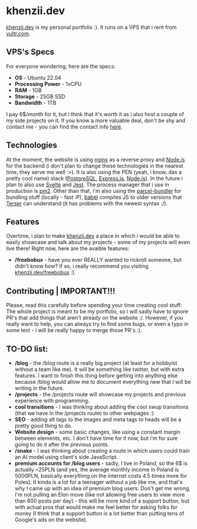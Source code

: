 # khenzii.dev
<a href="https://khenzii.dev/">khenzii.dev</a> is my personal portfolio :). It runs on a VPS that i rent from <a href="https://vultr.com">vultr.com</a>.

## VPS's Specs
For everyone wondering, here are the specs:

- **OS** - Ubuntu 22.04
- **Processing Power** - 1vCPU
- **RAM** - 1GB
- **Storage** - 25GB SSD
- **Bandwidth** - 1TB

I pay 6$/month for it, but i think that it's worth it as i also host a couple of my side projects on it. If you know a more valuable deal, don't be shy and contact me - you can find the contact info <a href="https://khenzii.dev">here</a>.

## Technologies
At the moment, the website is using <a href="https://github.com/nginx/nginx">nginx</a> as a reverse proxy and <a href="https://github.com/nodejs/node">Node.js</a> for the backend (i don't plan to change these technologies in the nearest time, they serve me well :>). It is also using the PEN (yeah, i know, das a pretty cool name) stack (<a href="https://github.com/postgres/postgres">PostgreSQL</a>, <a href="https://github.com/expressjs/express">Express.js</a>, <a href="https://github.com/nodejs/node">Node.js</a>). In the future i plan to also use <a href="https://github.com/sveltejs/svelte">Svelte</a> and <a href="https://github.com/jestjs/jest">Jest</a>. The process manager that i use in production is <a href="https://github.com/Unitech/pm2">pm2</a>. Other than that, i'm also using the <a href="https://github.com/parcel-bundler/parcel">parcel-bundler</a> for bundling stuff (locally - fast :P), <a href="https://github.com/babel/babel">babel</a> compiles JS to older versions that <a href="https://github.com/terser/terser">Terser</a> can understand (it has problems with the newest syntax :/).

## Features
Overtime, i plan to make <a href="https://khenzii.dev/">khenzii.dev</a> a place in which i would be able to easily showcase and talk about my projects - some of my projects will even live there! Right now, here are the avaible features:

- **/freebobux** - have you ever REALLY wanted to rickroll someone, but didn't know how? If so, i really recommend you visiting <a href="https://khenzii.dev/freebobux">khenzii.dev/freebobux</a> :).

## Contributing | IMPORTANT!!!
Please, read this carefully before spending your time creating cool stuff: The whole project is meant to be my portfolio, so i will sadly have to ignore PR's that add things that aren't already on the website :/. However, if you really want to help, you can always try to find some bugs, or even a typo in some text - i will be really happy to merge those PR's :).

## TO-DO list:

- **/blog** - the /blog route is a really big project (at least for a hobbyist without a team like me). It will be something like twitter, but with extra features. I want to finish this thing before getting into anything else because /blog would allow me to document everything new that I will be writing in the future.
- **/projects** - the /projects route will showcase my projects and previous experience with programming.
- **cool transitions** - i was thinking about adding the cool swup transitions (that we have in the /projects route) to other webpages :)
- **SEO** - adding alt tags to the images and meta tags to heads will be a pretty good thing to do.
- **Website design** - some basic changes, like using a constant margin between elements, etc. I don't have time for it now, but i'm for sure going to do it after the previous points.
- **/snake** - I was thinking about creating a route in which users could train an AI model using client's side JavaScript.
- **premium accounts for /blog users** - sadly, I live in Poland, so the 6$ is actually ~25PLN (and yes, the average monthly income in Poland is 5000PLN, basically everything on the internet costs 4.5 times more for Poles). It kinda is a lot for a teenager without a job like me, and that's why I came up with an idea of premium blog users. Don't get me wrong, I'm not pulling an Elon move (like not allowing free users to view more than 600 posts per day) - this will be more kind of a support button, but with actual pros that would make me feel better for asking folks for money (I think that a support button is a lot better than putting tens of Google's ads on the website).